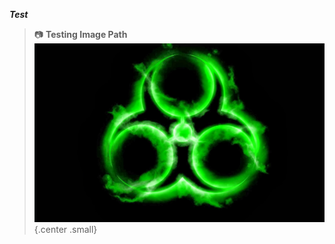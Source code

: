 ***Test***

> :camera: **Testing Image Path**
> ![zoomify](malware-analysis-&-reverse-engineering/img/test.png){.center .small}